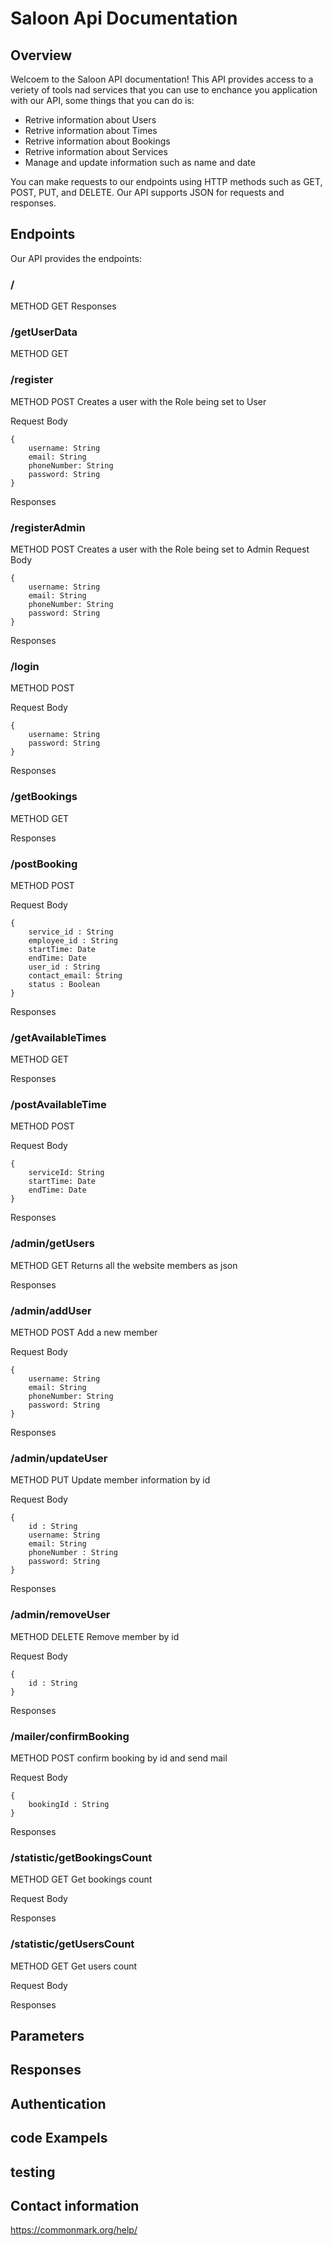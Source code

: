 # Saloon Api Documentation

## Overview

Welcoem to the Saloon API documentation! This API provides access to a veriety of tools nad services that you can use to enchance you application with our API, some things that you can do is:

- Retrive information about Users
- Retrive information about Times
- Retrive information about Bookings
- Retrive information about Services
- Manage and update information such as name and date

You can make requests to our endpoints using HTTP methods such as GET, POST, PUT, and DELETE. Our API supports JSON for requests and responses.

## Endpoints

Our API provides the endpoints:

### /

METHOD GET
Responses

### /getUserData

METHOD GET

### /register

METHOD POST
Creates a user with the Role being set to User

Request Body

```
{
    username: String
    email: String
    phoneNumber: String
    password: String
}
```

Responses

### /registerAdmin

METHOD POST
Creates a user with the Role being set to Admin
Request Body

```
{
    username: String
    email: String
    phoneNumber: String
    password: String
}
```

Responses

### /login

METHOD POST

Request Body

```
{
    username: String
    password: String
}
```

Responses

### /getBookings

METHOD GET

Responses

### /postBooking

METHOD POST

Request Body

```
{
    service_id : String
    employee_id : String
    startTime: Date
    endTime: Date
    user_id : String
    contact_email: String
    status : Boolean
}
```

Responses

### /getAvailableTimes

METHOD GET

Responses

### /postAvailableTime

METHOD POST

Request Body

```
{
    serviceId: String
    startTime: Date
    endTime: Date
}
```

Responses

### /admin/getUsers

METHOD GET
Returns all the website members as json

Responses

### /admin/addUser

METHOD POST
Add a new member

Request Body

```
{
    username: String
    email: String
    phoneNumber: String
    password: String
}
```

Responses

### /admin/updateUser

METHOD PUT
Update member information by id

Request Body

```
{
    id : String
    username: String
    email: String
    phoneNumber : String
    password: String
}
```

Responses

### /admin/removeUser

METHOD DELETE
Remove member by id

Request Body

```
{
    id : String
}
```

Responses

### /mailer/confirmBooking

METHOD POST
confirm booking by id and send mail

Request Body

```
{
    bookingId : String
}
```

Responses

### /statistic/getBookingsCount

METHOD GET
Get bookings count

Request Body

Responses

### /statistic/getUsersCount

METHOD GET
Get users count

Request Body

Responses

## Parameters

## Responses

## Authentication

## code Exampels

## testing

## Contact information

https://commonmark.org/help/
